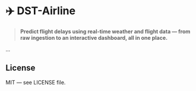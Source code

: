 # ✈️ DST-Airline

> **Predict flight delays using real-time weather and flight data — from raw ingestion to an interactive dashboard, all in one place.**

...

## License
MIT — see LICENSE file.